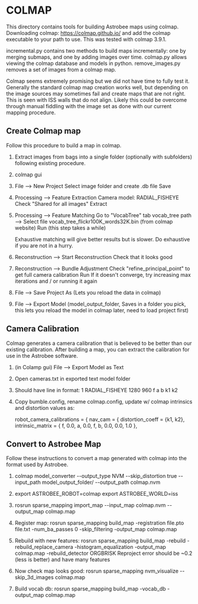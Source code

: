 # COLMAP

This directory contains tools for building Astrobee maps using colmap. Downloading colmap: https://colmap.github.io/
and add the colmap executable to your path to use. This was tested with colmap 3.9.1.

incremental.py contains two methods to build maps incrementally: one by merging submaps, and one by adding images over time.
colmap.py allows viewing the colmap database and models in python.
remove_images.py removes a set of images from a colmap map.

Colmap seems extremely promising but we did not have time to fully test it. Generally the standard colmap map creation works well,
but depending on the image sources may sometimes fail and create maps that are not right. This
is seen with ISS walls that do not align. Likely this could be overcome through manual fiddling with the image set as done with our current mapping
procedure.

## Create Colmap map

Follow this procedure to build a map in colmap.

1. Extract images from bags into a single folder (optionally with subfolders) following existing procedure.

2. colmap gui
3. File --> New Project
     Select image folder and create .db file
     Save

4. Processing --> Feature Extraction
     Camera model: RADIAL_FISHEYE
     Check "Shared for all images"
     Extract

5. Processing --> Feature Matching
     Go to "VocabTree" tab
     vocab_tree path --> Select file
         vocab_tree_flickr100K_words32K.bin (from colmap website)
         Run (this step takes a while)

   Exhaustive matching will give better results but is slower. Do exhaustive if you are not in a hurry.
   
6. Reconstruction --> Start Reconstruction
      Check that it looks good

7. Reconstruction --> Bundle Adjustment
      Check "refine_principal_point" to get full camera calibration
      Run
      If it doesn't converge, try increasing max iterations and / or running it again

8. File --> Save Project As (Lets you reload the data in colmap)
9. File --> Export Model  (model_output_folder, Saves in a folder you pick, this lets you reload the model in colmap later, need to load project first)

## Camera Calibration

Colmap generates a camera calibration that is believed to be better than our existing calibration. After building a map, you
can extract the calibration for use in the Astrobee software.

1. (in Colamp gui) File --> Export Model as Text
2. Open cameras.txt in exported text model folder
3. Should have line in format:
    1 RADIAL_FISHEYE 1280 960 f a b k1 k2

4. Copy bumble.config, rename colmap.config, update w/ colmap intrinsics and distortion values as:

   robot_camera_calibrations = {
     nav_cam = {
       distortion_coeff = {k1, k2},
       intrinsic_matrix = {
         f, 0.0, a,
         0.0, f, b,
         0.0, 0.0, 1.0
       },

## Convert to Astrobee Map

Follow these instructions to convert a map generated with colmap into the format used by Astrobee.

1. colmap model_converter --output_type NVM --skip_distortion true --input_path model_output_folder/ --output_path colmap.nvm 

2. export ASTROBEE_ROBOT=colmap
   export ASTROBEE_WORLD=iss
3. rosrun sparse_mapping import_map --input_map colmap.nvm --output_map colmap.map

4. Register map:
   rosrun sparse_mapping build_map -registration file.pto file.txt -num_ba_passes 0 -skip_filtering -output_map colmap.map
5. Rebuild with new features:
   rosrun sparse_mapping build_map -rebuild -rebuild_replace_camera -histogram_equalization -output_map colmap.map -rebuild_detector ORGBRISK
   Reproject error should be ~0.2 (less is better) and have many features
6. Now check map looks good:
   rosrun sparse_mapping nvm_visualize --skip_3d_images colmap.map
7. Build vocab db:
   rosrun sparse_mapping build_map -vocab_db -output_map colmap.map
